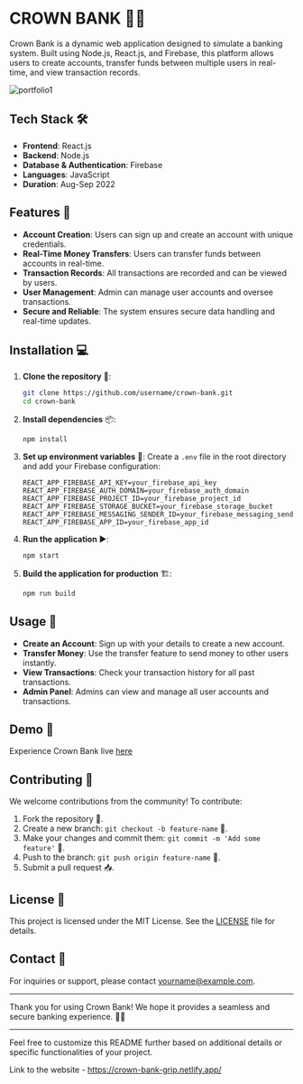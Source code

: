 # CROWN BANK 💼🏦

Crown Bank is a dynamic web application designed to simulate a banking system. Built using Node.js, React.js, and Firebase, this platform allows users to create accounts, transfer funds between multiple users in real-time, and view transaction records.

![portfolio1](https://github.com/user-attachments/assets/71d31820-d341-4ca1-81c9-654970efdfd5)


## Tech Stack 🛠️

- **Frontend**: React.js
- **Backend**: Node.js
- **Database & Authentication**: Firebase
- **Languages**: JavaScript
- **Duration**: Aug-Sep 2022

## Features 🌟

- **Account Creation**: Users can sign up and create an account with unique credentials.
- **Real-Time Money Transfers**: Users can transfer funds between accounts in real-time.
- **Transaction Records**: All transactions are recorded and can be viewed by users.
- **User Management**: Admin can manage user accounts and oversee transactions.
- **Secure and Reliable**: The system ensures secure data handling and real-time updates.

## Installation 💻

1. **Clone the repository** 🐙:
   ```bash
   git clone https://github.com/username/crown-bank.git
   cd crown-bank
   ```

2. **Install dependencies** 📦:
   ```bash
   npm install
   ```

3. **Set up environment variables** 🔑:
   Create a `.env` file in the root directory and add your Firebase configuration:
   ```
   REACT_APP_FIREBASE_API_KEY=your_firebase_api_key
   REACT_APP_FIREBASE_AUTH_DOMAIN=your_firebase_auth_domain
   REACT_APP_FIREBASE_PROJECT_ID=your_firebase_project_id
   REACT_APP_FIREBASE_STORAGE_BUCKET=your_firebase_storage_bucket
   REACT_APP_FIREBASE_MESSAGING_SENDER_ID=your_firebase_messaging_sender_id
   REACT_APP_FIREBASE_APP_ID=your_firebase_app_id
   ```

4. **Run the application** ▶️:
   ```bash
   npm start
   ```

5. **Build the application for production** 🏗️:
   ```bash
   npm run build
   ```

## Usage 🚀

- **Create an Account**: Sign up with your details to create a new account.
- **Transfer Money**: Use the transfer feature to send money to other users instantly.
- **View Transactions**: Check your transaction history for all past transactions.
- **Admin Panel**: Admins can view and manage all user accounts and transactions.

## Demo 🌟

Experience Crown Bank live [here](https://crown-bank-grip.netlify.app/)

## Contributing 🤝

We welcome contributions from the community! To contribute:

1. Fork the repository 🍴.
2. Create a new branch: `git checkout -b feature-name` 🌿.
3. Make your changes and commit them: `git commit -m 'Add some feature'` 💬.
4. Push to the branch: `git push origin feature-name` 🚀.
5. Submit a pull request 📥.

## License 📄

This project is licensed under the MIT License. See the [LICENSE](LICENSE) file for details.

## Contact 📧

For inquiries or support, please contact [yourname@example.com](mailto:yourname@example.com).

---

Thank you for using Crown Bank! We hope it provides a seamless and secure banking experience. 💼🏦

---

Feel free to customize this README further based on additional details or specific functionalities of your project.

Link to the website - https://crown-bank-grip.netlify.app/
